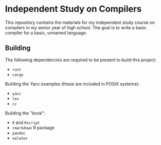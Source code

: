# Independent Study on Compilers

This repository contains the materials for my independent study course
on compilers in my senior year of high school. The goal is to write a
basic compiler for a basic, unnamed language.

## Building

The following dependencies are required to be present to build this
project:

-   `rust`
-   `cargo`

Building the Yacc examples (these are included in POSIX systems):

-   `yacc`
-   `lex`
-   `cc`

Building the "book":

-   `R` and `Rscript`
-   `rmarkdown` R package
-   `pandoc`
-   `xelatex`

